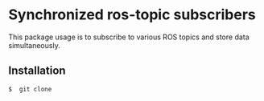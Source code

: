 # Synchronized ros-topic subscribers

This package usage is to subscribe to various ROS topics and store data simultaneously.

## Installation

```
$  git clone
```

